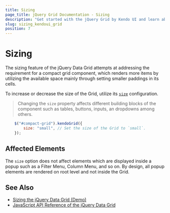 ```yaml
---
title: Sizing
page_title: jQuery Grid Documentation - Sizing
description: "Get started with the jQuery Grid by Kendo UI and learn about its sizing options."
slug: sizing_kendoui_grid
position: 7
---
```


# Sizing

The sizing feature of the jQuery Data Grid attempts at addressing the requirement for a compact grid component, which renders more items by utilizing the available space mainly through setting smaller paddings in its cells.

To increase or decrease the size of the Grid, utilize its [`size`](/api/javascript/ui/grid/configuration/size) configuration.

> Changing the `size` property affects different building blocks of the component such as tables, buttons, inputs, an dropdowns among others.

```javascript
    $("#compact-grid").kendoGrid({
        size: "small", // Set the size of the Grid to `small`.
    });
```

## Affected Elements

The `size` option does not affect elements which are displayed inside a popup such as a Filter Menu, Column Menu, and so on. By design, all popup elements are rendered on root level and not inside the Grid.

## See Also

* [Sizing the jQuery Data Grid (Demo)](https://demos.telerik.com/kendo-ui/grid/sizing)
* [JavaScript API Reference of the jQuery Data Grid](/api/javascript/ui/grid)
